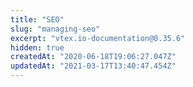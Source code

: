 ```yaml
---
title: "SEO"
slug: "managing-seo"
excerpt: "vtex.io-documentation@0.35.6"
hidden: true
createdAt: "2020-06-18T19:06:27.047Z"
updatedAt: "2021-03-17T13:40:47.454Z"
---
```

